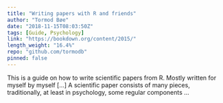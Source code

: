 ```yaml
---
title: "Writing papers with R and friends"
author: "Tormod Bøe"
date: "2018-11-15T08:03:50Z"
tags: [Guide, Psychology]
link: "https://bookdown.org/content/2015/"
length_weight: "16.4%"
repo: "github.com/tormodb"
pinned: false
---
```


This is a guide on how to write scientific papers from R. Mostly written for myself by myself [...] A scientific paper consists of many pieces, traditionally, at least in psychology, some regular components ...
